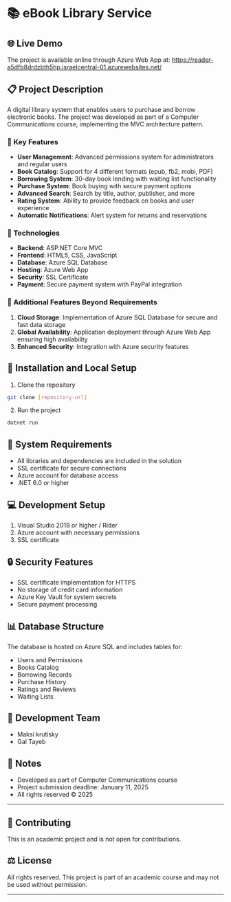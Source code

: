 # 📚 eBook Library Service

## 🌐 Live Demo
The project is available online through Azure Web App at: https://reader-a5dfb8drdzbth5hp.israelcentral-01.azurewebsites.net/

## 📋 Project Description
A digital library system that enables users to purchase and borrow electronic books. The project was developed as part of a Computer Communications course, implementing the MVC architecture pattern.

### 🔑 Key Features
- **User Management**: Advanced permissions system for administrators and regular users
- **Book Catalog**: Support for 4 different formats (epub, fb2, mobi, PDF)
- **Borrowing System**: 30-day book lending with waiting list functionality
- **Purchase System**: Book buying with secure payment options
- **Advanced Search**: Search by title, author, publisher, and more
- **Rating System**: Ability to provide feedback on books and user experience
- **Automatic Notifications**: Alert system for returns and reservations

### 🔧 Technologies
- **Backend**: ASP.NET Core MVC
- **Frontend**: HTML5, CSS, JavaScript
- **Database**: Azure SQL Database
- **Hosting**: Azure Web App
- **Security**: SSL Certificate
- **Payment**: Secure payment system with PayPal integration

### 🌟 Additional Features Beyond Requirements
1. **Cloud Storage**: Implementation of Azure SQL Database for secure and fast data storage
2. **Global Availability**: Application deployment through Azure Web App ensuring high availability
3. **Enhanced Security**: Integration with Azure security features

## 🚀 Installation and Local Setup
1. Clone the repository
```bash
git clone [repository-url]
```

2. Run the project
```bash
dotnet run
```

## 🎯 System Requirements
- All libraries and dependencies are included in the solution
- SSL certificate for secure connections
- Azure account for database access
- .NET 6.0 or higher

## 💻 Development Setup
1. Visual Studio 2019 or higher / Rider
2. Azure account with necessary permissions
3. SSL certificate 

## 🔒 Security Features
- SSL certificate implementation for HTTPS
- No storage of credit card information
- Azure Key Vault for system secrets
- Secure payment processing

## 📊 Database Structure
The database is hosted on Azure SQL and includes tables for:
- Users and Permissions
- Books Catalog
- Borrowing Records
- Purchase History
- Ratings and Reviews
- Waiting Lists

## 👥 Development Team
-  Maksi krutisky
- Gal Tayeb

## 📝 Notes
- Developed as part of Computer Communications course
- Project submission deadline: January 11, 2025
- All rights reserved © 2025

---

## 🤝 Contributing
This is an academic project and is not open for contributions.

## ⚖️ License
All rights reserved. This project is part of an academic course and may not be used without permission.

---
